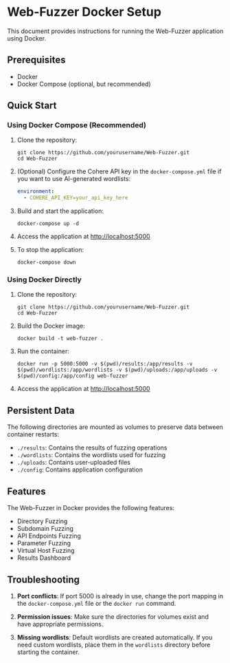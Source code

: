 # Web-Fuzzer Docker Setup

This document provides instructions for running the Web-Fuzzer application using Docker.

## Prerequisites

- Docker
- Docker Compose (optional, but recommended)

## Quick Start

### Using Docker Compose (Recommended)

1. Clone the repository:
   ```
   git clone https://github.com/yourusername/Web-Fuzzer.git
   cd Web-Fuzzer
   ```

2. (Optional) Configure the Cohere API key in the `docker-compose.yml` file if you want to use AI-generated wordlists:
   ```yaml
   environment:
     - COHERE_API_KEY=your_api_key_here
   ```

3. Build and start the application:
   ```
   docker-compose up -d
   ```

4. Access the application at [http://localhost:5000](http://localhost:5000)

5. To stop the application:
   ```
   docker-compose down
   ```

### Using Docker Directly

1. Clone the repository:
   ```
   git clone https://github.com/yourusername/Web-Fuzzer.git
   cd Web-Fuzzer
   ```

2. Build the Docker image:
   ```
   docker build -t web-fuzzer .
   ```

3. Run the container:
   ```
   docker run -p 5000:5000 -v $(pwd)/results:/app/results -v $(pwd)/wordlists:/app/wordlists -v $(pwd)/uploads:/app/uploads -v $(pwd)/config:/app/config web-fuzzer
   ```

4. Access the application at [http://localhost:5000](http://localhost:5000)

## Persistent Data

The following directories are mounted as volumes to preserve data between container restarts:

- `./results`: Contains the results of fuzzing operations
- `./wordlists`: Contains the wordlists used for fuzzing
- `./uploads`: Contains user-uploaded files
- `./config`: Contains application configuration

## Features

The Web-Fuzzer in Docker provides the following features:

- Directory Fuzzing
- Subdomain Fuzzing
- API Endpoints Fuzzing
- Parameter Fuzzing
- Virtual Host Fuzzing
- Results Dashboard

## Troubleshooting

1. **Port conflicts**: If port 5000 is already in use, change the port mapping in the `docker-compose.yml` file or the `docker run` command.

2. **Permission issues**: Make sure the directories for volumes exist and have appropriate permissions.

3. **Missing wordlists**: Default wordlists are created automatically. If you need custom wordlists, place them in the `wordlists` directory before starting the container. 